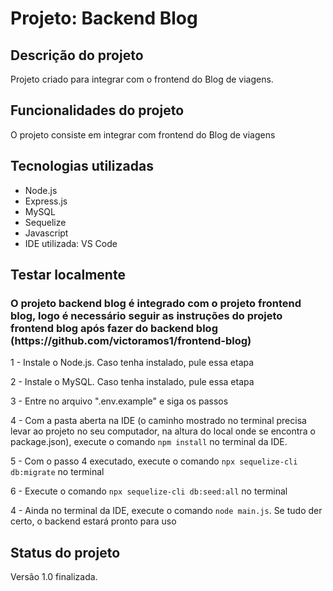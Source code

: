 <h1>Projeto: Backend Blog</h1>


<h2>Descrição do projeto</h2>

<p>Projeto criado para integrar com o frontend do Blog de viagens.</p>

<h2>Funcionalidades do projeto</h2>

<p>O projeto consiste em integrar com frontend do Blog de viagens</p>

<h2>Tecnologias utilizadas</h2>

<ul>
    <li>Node.js</li>
    <li>Express.js</li>
    <li>MySQL</li>
    <li>Sequelize</li>
    <li>Javascript</li>
    <li>IDE utilizada: VS Code</li>
</ul>

<h2>Testar localmente</h2>

<h3>O projeto backend blog é integrado com o projeto frontend blog, logo é necessário seguir as instruções do projeto frontend blog após fazer do backend blog (https://github.com/victoramos1/frontend-blog)</h3>

<p>1 - Instale o Node.js. Caso tenha instalado, pule essa etapa</p>

<p>2 - Instale o MySQL. Caso tenha instalado, pule essa etapa</p>

<p>3 - Entre no arquivo ".env.example" e siga os passos</p>

<p>4 - Com a pasta aberta na IDE (o caminho mostrado no terminal precisa levar ao projeto no seu computador, na altura do local onde se encontra o package.json), execute o comando <code>npm install</code> no terminal da IDE.</p>

<p>5 - Com o passo 4 executado, execute o comando <code>npx sequelize-cli db:migrate</code> no terminal

<p>6 - Execute o comando <code>npx sequelize-cli db:seed:all</code> no terminal

<p>4 - Ainda no terminal da IDE, execute o comando <code>node main.js</code>. Se tudo der certo, o backend estará pronto para uso</p>

<h2>Status do projeto</h2>

<p>Versão 1.0 finalizada.</p>


